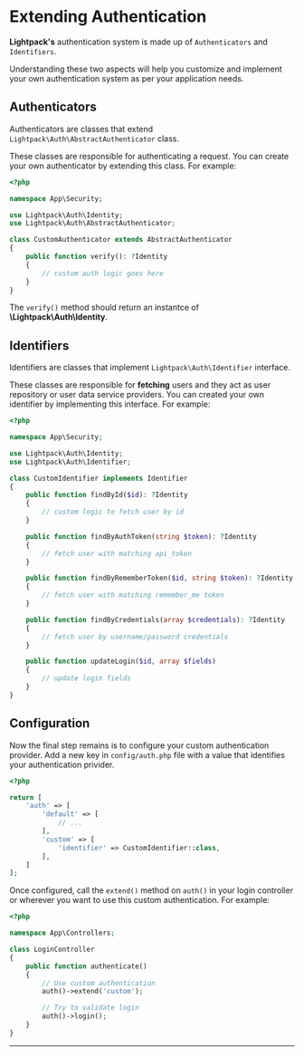 # Extending Authentication

**Lightpack's** authentication system is made up of `Authenticators` and `Identifiers`. 

Understanding these two aspects will help you customize and implement your own authentication system as per your application needs. 

## Authenticators

Authenticators are classes that extend `Lightpack\Auth\AbstractAuthenticator` class. 

These classes are responsible for authenticating a request. You can create your own authenticator by extending this class. For example:

```php
<?php

namespace App\Security;

use Lightpack\Auth\Identity;
use Lightpack\Auth\AbstractAuthenticator;

class CustomAuthenticator extends AbstractAuthenticator
{
    public function verify(): ?Identity
    {
        // custom auth logic goes here
    }
}
```

The `verify()` method should return an instantce of **\Lightpack\Auth\Identity**. 

## Identifiers

Identifiers are classes that implement `Lightpack\Auth\Identifier` interface.

These classes are responsible for **fetching** users and they act as user repository or user data service providers. You can created your own identifier by implementing this interface. For example:

```php
<?php

namespace App\Security;

use Lightpack\Auth\Identity;
use Lightpack\Auth\Identifier;

class CustomIdentifier implements Identifier
{
    public function findById($id): ?Identity
    {
        // custom logic to fetch user by id
    }

    public function findByAuthToken(string $token): ?Identity
    {
        // fetch user with matching api_token
    }

    public function findByRememberToken($id, string $token): ?Identity
    {
        // fetch user with matching remember_me token
    }

    public function findByCredentials(array $credentials): ?Identity
    {
        // fetch user by username/password credentials
    }

    public function updateLogin($id, array $fields)
    {
        // update login fields 
    }
}
```

## Configuration

Now the final step remains is to configure your custom authentication provider. Add a new key in `config/auth.php` file
with a value that identifies your authentication privider.

```php
<?php

return [
    'auth' => [
        'default' => [
            // ...
        ],
        'custom' => [
            'identifier' => CustomIdentifier::class,
        ],
    ]
];
```

Once configured, call the `extend()` method on `auth()` in your login controller or wherever you want to use this custom authentication. For example:

```php
<?php 

namespace App\Controllers;

class LoginController
{
    public function authenticate()
    {
        // Use custom authentication
        auth()->extend('custom');

        // Try to validate login
        auth()->login();
    }
}
```

---
